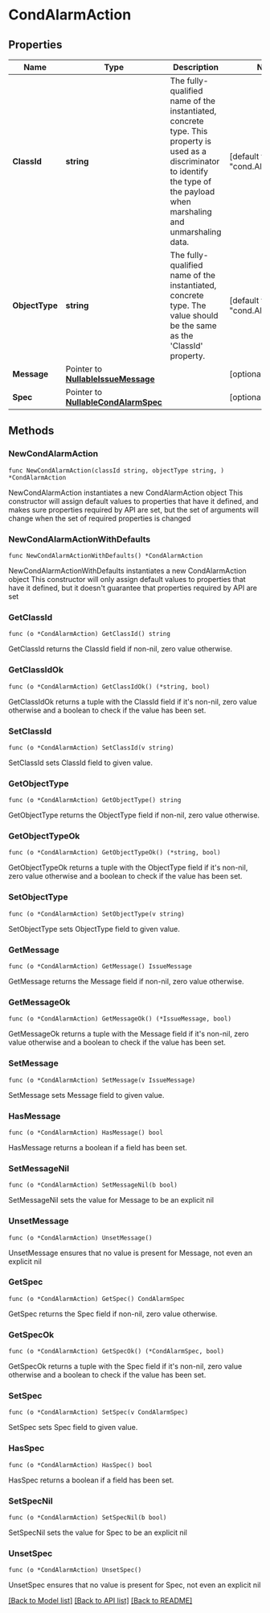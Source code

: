# CondAlarmAction

## Properties

Name | Type | Description | Notes
------------ | ------------- | ------------- | -------------
**ClassId** | **string** | The fully-qualified name of the instantiated, concrete type. This property is used as a discriminator to identify the type of the payload when marshaling and unmarshaling data. | [default to "cond.AlarmAction"]
**ObjectType** | **string** | The fully-qualified name of the instantiated, concrete type. The value should be the same as the &#39;ClassId&#39; property. | [default to "cond.AlarmAction"]
**Message** | Pointer to [**NullableIssueMessage**](IssueMessage.md) |  | [optional] 
**Spec** | Pointer to [**NullableCondAlarmSpec**](CondAlarmSpec.md) |  | [optional] 

## Methods

### NewCondAlarmAction

`func NewCondAlarmAction(classId string, objectType string, ) *CondAlarmAction`

NewCondAlarmAction instantiates a new CondAlarmAction object
This constructor will assign default values to properties that have it defined,
and makes sure properties required by API are set, but the set of arguments
will change when the set of required properties is changed

### NewCondAlarmActionWithDefaults

`func NewCondAlarmActionWithDefaults() *CondAlarmAction`

NewCondAlarmActionWithDefaults instantiates a new CondAlarmAction object
This constructor will only assign default values to properties that have it defined,
but it doesn't guarantee that properties required by API are set

### GetClassId

`func (o *CondAlarmAction) GetClassId() string`

GetClassId returns the ClassId field if non-nil, zero value otherwise.

### GetClassIdOk

`func (o *CondAlarmAction) GetClassIdOk() (*string, bool)`

GetClassIdOk returns a tuple with the ClassId field if it's non-nil, zero value otherwise
and a boolean to check if the value has been set.

### SetClassId

`func (o *CondAlarmAction) SetClassId(v string)`

SetClassId sets ClassId field to given value.


### GetObjectType

`func (o *CondAlarmAction) GetObjectType() string`

GetObjectType returns the ObjectType field if non-nil, zero value otherwise.

### GetObjectTypeOk

`func (o *CondAlarmAction) GetObjectTypeOk() (*string, bool)`

GetObjectTypeOk returns a tuple with the ObjectType field if it's non-nil, zero value otherwise
and a boolean to check if the value has been set.

### SetObjectType

`func (o *CondAlarmAction) SetObjectType(v string)`

SetObjectType sets ObjectType field to given value.


### GetMessage

`func (o *CondAlarmAction) GetMessage() IssueMessage`

GetMessage returns the Message field if non-nil, zero value otherwise.

### GetMessageOk

`func (o *CondAlarmAction) GetMessageOk() (*IssueMessage, bool)`

GetMessageOk returns a tuple with the Message field if it's non-nil, zero value otherwise
and a boolean to check if the value has been set.

### SetMessage

`func (o *CondAlarmAction) SetMessage(v IssueMessage)`

SetMessage sets Message field to given value.

### HasMessage

`func (o *CondAlarmAction) HasMessage() bool`

HasMessage returns a boolean if a field has been set.

### SetMessageNil

`func (o *CondAlarmAction) SetMessageNil(b bool)`

 SetMessageNil sets the value for Message to be an explicit nil

### UnsetMessage
`func (o *CondAlarmAction) UnsetMessage()`

UnsetMessage ensures that no value is present for Message, not even an explicit nil
### GetSpec

`func (o *CondAlarmAction) GetSpec() CondAlarmSpec`

GetSpec returns the Spec field if non-nil, zero value otherwise.

### GetSpecOk

`func (o *CondAlarmAction) GetSpecOk() (*CondAlarmSpec, bool)`

GetSpecOk returns a tuple with the Spec field if it's non-nil, zero value otherwise
and a boolean to check if the value has been set.

### SetSpec

`func (o *CondAlarmAction) SetSpec(v CondAlarmSpec)`

SetSpec sets Spec field to given value.

### HasSpec

`func (o *CondAlarmAction) HasSpec() bool`

HasSpec returns a boolean if a field has been set.

### SetSpecNil

`func (o *CondAlarmAction) SetSpecNil(b bool)`

 SetSpecNil sets the value for Spec to be an explicit nil

### UnsetSpec
`func (o *CondAlarmAction) UnsetSpec()`

UnsetSpec ensures that no value is present for Spec, not even an explicit nil

[[Back to Model list]](../README.md#documentation-for-models) [[Back to API list]](../README.md#documentation-for-api-endpoints) [[Back to README]](../README.md)


